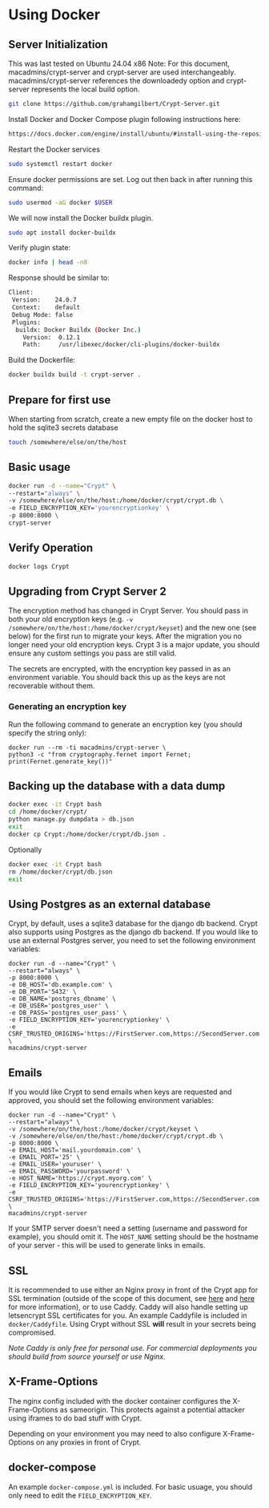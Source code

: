 # Using Docker

## Server Initialization
This was last tested on Ubuntu 24.04 x86
Note: For this document, macadmins/crypt-server and crypt-server are used interchangeably. macadmins/crypt-server references the downloadedy option and crypt-server represents the local build option. 

``` bash
git clone https://github.com/grahamgilbert/Crypt-Server.git
```

Install Docker and Docker Compose plugin following instructions here:
``` bash
https://docs.docker.com/engine/install/ubuntu/#install-using-the-repository
```

Restart the Docker services
``` bash
sudo systemctl restart docker
```

Ensure docker permissions are set. Log out then back in after running this command: 
``` bash
sudo usermod -aG docker $USER
```

We will now install the Docker buildx plugin. 
``` bash
sudo apt install docker-buildx
```

Verify plugin state: 
``` bash
docker info | head -n8
```

Response should be similar to: 
``` bash
Client:
 Version:    24.0.7
 Context:    default
 Debug Mode: false
 Plugins:
  buildx: Docker Buildx (Docker Inc.)
    Version:  0.12.1
    Path:     /usr/libexec/docker/cli-plugins/docker-buildx
```

Build the Dockerfile:
``` bash
docker buildx build -t crypt-server .
```

## Prepare for first use
When starting from scratch, create a new empty file on the docker host to hold the sqlite3 secrets database
``` bash
touch /somewhere/else/on/the/host
```

## Basic usage
``` bash
docker run -d --name="Crypt" \
--restart="always" \
-v /somewhere/else/on/the/host:/home/docker/crypt/crypt.db \
-e FIELD_ENCRYPTION_KEY='yourencryptionkey' \
-p 8000:8000 \
crypt-server
```

## Verify Operation
``` bash
docker logs Crypt
```

## Upgrading from Crypt Server 2

The encryption method has changed in Crypt Server. You should pass in both your old encryption keys (e.g. `-v /somewhere/on/the/host:/home/docker/crypt/keyset`) and the new one (see below) for the first run to migrate your keys. After the migration you no longer need your old encryption keys. Crypt 3 is a major update, you should ensure any custom settings you pass are still valid.



The secrets are encrypted, with the encryption key passed in as an environment variable. You should back this up as the keys are not recoverable without them.

### Generating an encryption key

Run the following command to generate an encryption key (you should specify the string only):

```
docker run --rm -ti macadmins/crypt-server \
python3 -c "from cryptography.fernet import Fernet; print(Fernet.generate_key())"
```

## Backing up the database with a data dump
``` bash
docker exec -it Crypt bash
cd /home/docker/crypt/
python manage.py dumpdata > db.json
exit
docker cp Crypt:/home/docker/crypt/db.json .
```
Optionally
``` bash
docker exec -it Crypt bash
rm /home/docker/crypt/db.json
exit
```

## Using Postgres as an external database

Crypt, by default, uses a sqlite3 database for the django db backend.  Crypt also supports using Postgres as the django db backend.  If you would like to use an external Postgres server, you need to set the following environment variables:

```
docker run -d --name="Crypt" \
--restart="always" \
-p 8000:8000 \
-e DB_HOST='db.example.com' \
-e DB_PORT='5432' \
-e DB_NAME='postgres_dbname' \
-e DB_USER='postgres_user' \
-e DB_PASS='postgres_user_pass' \
-e FIELD_ENCRYPTION_KEY='yourencryptionkey' \
-e CSRF_TRUSTED_ORIGINS='https://FirstServer.com,https://SecondServer.com' \
macadmins/crypt-server
```

## Emails

If you would like Crypt to send emails when keys are requested and approved, you should set the following environment variables:

```
docker run -d --name="Crypt" \
--restart="always" \
-v /somewhere/on/the/host:/home/docker/crypt/keyset \
-v /somewhere/else/on/the/host:/home/docker/crypt/crypt.db \
-p 8000:8000 \
-e EMAIL_HOST='mail.yourdomain.com' \
-e EMAIL_PORT='25' \
-e EMAIL_USER='youruser' \
-e EMAIL_PASSWORD='yourpassword' \
-e HOST_NAME='https://crypt.myorg.com' \
-e FIELD_ENCRYPTION_KEY='yourencryptionkey' \
-e CSRF_TRUSTED_ORIGINS='https://FirstServer.com,https://SecondServer.com' \
macadmins/crypt-server
```

If your SMTP server doesn't need a setting (username and password for example), you should omit it. The `HOST_NAME` setting should be the hostname of your server - this will be used to generate links in emails.

## SSL

It is recommended to use either an Nginx proxy in front of the Crypt app for SSL termination (outside of the scope of this document, see [here](https://www.digitalocean.com/community/tutorials/how-to-secure-nginx-with-let-s-encrypt-on-ubuntu-18-04) and [here](https://www.linode.com/docs/web-servers/nginx/use-nginx-reverse-proxy/) for more information), or to use Caddy. Caddy will also handle setting up letsencrypt SSL certificates for you. An example Caddyfile is included in `docker/Caddyfile`. Using Crypt without SSL __will__ result in your secrets being compromised.

_Note Caddy is only free for personal use. For commercial deployments you should build from source yourself or use Nginx._

## X-Frame-Options

The nginx config included with the docker container configures the X-Frame-Options as sameorigin. This protects against a potential attacker using iframes to do bad stuff with Crypt.

Depending on your environment you may need to also configure X-Frame-Options on any proxies in front of Crypt.

## docker-compose

An example `docker-compose.yml` is included. For basic usuage, you should only need to edit the `FIELD_ENCRYPTION_KEY`.
